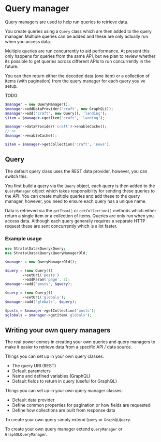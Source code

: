 # Query manager

Query managers are used to help run queries to retrieve data. 

You create queries using a `Query` class which are then added to the query manager. Multiple queries can be added and these 
are only actually run when you access data. 

Multiple queries are run concurrently to aid performance. At present this only happens for queries from the same API, but 
we plan to review whether its possible to get queries across different APIs to run concurrently in the future.

You can then return either the decoded data (one item) or a collection of items (with pagination) from the query manager 
for each query you've setup.

TODO

```php
$manager = new QueryManager();
$manager->addDataProvider('craft', new GraphQL());
$manager->add('craft', new Query(), 'landing');
$item = $manager->getItem('craft', 'landing');

$manager->dataProvider('craft')->enableCache();
// or
$manager->enableCache();

$item = $manager->getCollection('craft', 'news');
```

## Query

The default query class uses the REST data provider, however, you can switch this.

You first build a query via the `Query` object, each query is then added to the `QueryManager` object which takes 
responsibility for sending these queries to the API. You can create multiple queries and add these to the query manager, 
however, you need to ensure each query has a unique name.

Data is retrieved via the `getItem()` or `getCollection()` methods which either return a single item or a collection of 
items. Queries are only run when you access data. Although each query generally requires a separate HTTP request these are 
sent concurrently which is a lot faster.

### Example usage

```php
use Strata\Data\Query\Query;
use Strata\Data\Query\QueryManagerOld;

$manager = new QueryManagerOld();

$query = (new Query())
        ->setUri('posts')
        ->addParam('page', 2);
$manager->add('posts', $query);

$query = (new Query()) 
        ->setUri('globals');
$manager->add('globals', $query);

$posts = $manager->getCollection('posts');
$globals = $manager->getItem('globals');
```

## Writing your own query managers

The real power comes in creating your own queries and query managers to make it easier to retrieve data from a specific 
API / data source.

Things you can set up in your own query classes:
* The query URI (REST)
* Default parameters
* Name and defined variables (GraphQL)
* Default fields to return in query (useful for GraphQL)

Things you can set up in your own query manager classes:

* Default data provider
* Define common properties for pagination or how fields are requested
* Define how collections are built from response data

To create your own query simply extend `Query` or `GraphQLQuery`. 

To create your own query manager extend `QueryManager` 
or `GraphQLQueryManager`.
